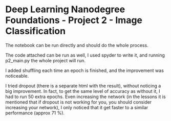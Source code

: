 # Deep Learning Nanodegree Foundations - Project 2 - Image Classification

The notebook can be run directly and should do the whole process.

The code attached can be run as well, I used spyder to write it, and running p2_main.py the whole project will run.

I added shuffling each time an epoch is finished, and the improvement was noticeable. 

I tried dropout (there is a separate html with the result), without noticing a big improvement. 
In fact, to get the same level of accuracy as without it, I had to run 50 extra epochs. 
Even increasing the network (in the lessons it is mentioned that if dropout is not working for you, you should consider
increasing your network), I only noticed that it get faster to a similar performance (approx 71 %).

